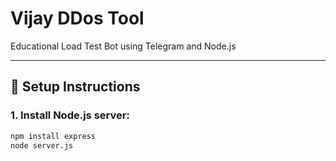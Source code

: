 # Vijay DDos Tool

Educational Load Test Bot using Telegram and Node.js

---

## 🔧 Setup Instructions

### 1. Install Node.js server:
```bash
npm install express
node server.js